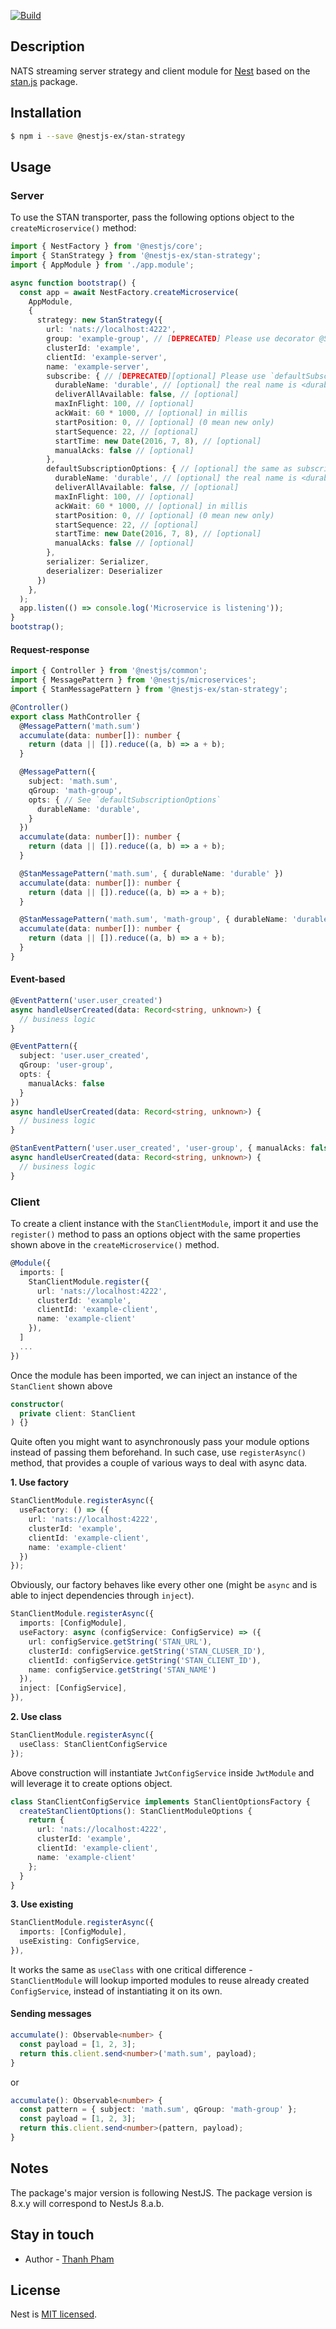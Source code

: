 [![Build](https://github.com/nestjs-ex/stan-strategy/actions/workflows/development.yml/badge.svg?branch=master)](https://github.com/nestjs-ex/stan-strategy/actions/workflows/development.yml)

## Description

NATS streaming server strategy and client module for [Nest](https://github.com/nestjs/nest) based on the [stan.js](https://github.com/nats-io/stan.js) package.

## Installation

```bash
$ npm i --save @nestjs-ex/stan-strategy
```

## Usage

### Server

To use the STAN transporter, pass the following options object to the `createMicroservice()` method:

```typescript
import { NestFactory } from '@nestjs/core';
import { StanStrategy } from '@nestjs-ex/stan-strategy';
import { AppModule } from './app.module';

async function bootstrap() {
  const app = await NestFactory.createMicroservice(
    AppModule,
    {
      strategy: new StanStrategy({
        url: 'nats://localhost:4222',
        group: 'example-group', // [DEPRECATED] Please use decorator @StanMessagePattern or @StanEventPattern
        clusterId: 'example',
        clientId: 'example-server',
        name: 'example-server',
        subscribe: { // [DEPRECATED][optional] Please use `defaultSubscriptionOptions`
          durableName: 'durable', // [optional] the real name is <durableName>-<subject>
          deliverAllAvailable: false, // [optional]
          maxInFlight: 100, // [optional]
          ackWait: 60 * 1000, // [optional] in millis
          startPosition: 0, // [optional] (0 mean new only)
          startSequence: 22, // [optional]
          startTime: new Date(2016, 7, 8), // [optional]
          manualAcks: false // [optional]
        },
        defaultSubscriptionOptions: { // [optional] the same as subscribe
          durableName: 'durable', // [optional] the real name is <durableName>-<subject>
          deliverAllAvailable: false, // [optional]
          maxInFlight: 100, // [optional]
          ackWait: 60 * 1000, // [optional] in millis
          startPosition: 0, // [optional] (0 mean new only)
          startSequence: 22, // [optional]
          startTime: new Date(2016, 7, 8), // [optional]
          manualAcks: false // [optional]
        },
        serializer: Serializer,
        deserializer: Deserializer
      })
    },
  );
  app.listen(() => console.log('Microservice is listening'));
}
bootstrap();
```

#### Request-response

```typescript
import { Controller } from '@nestjs/common';
import { MessagePattern } from '@nestjs/microservices';
import { StanMessagePattern } from '@nestjs-ex/stan-strategy';

@Controller()
export class MathController {
  @MessagePattern('math.sum')
  accumulate(data: number[]): number {
    return (data || []).reduce((a, b) => a + b);
  }

  @MessagePattern({
    subject: 'math.sum',
    qGroup: 'math-group',
    opts: { // See `defaultSubscriptionOptions`
      durableName: 'durable',
    }
  })
  accumulate(data: number[]): number {
    return (data || []).reduce((a, b) => a + b);
  }

  @StanMessagePattern('math.sum', { durableName: 'durable' })
  accumulate(data: number[]): number {
    return (data || []).reduce((a, b) => a + b);
  }

  @StanMessagePattern('math.sum', 'math-group', { durableName: 'durable' })
  accumulate(data: number[]): number {
    return (data || []).reduce((a, b) => a + b);
  }
}
```

#### Event-based

```typescript
@EventPattern('user.user_created')
async handleUserCreated(data: Record<string, unknown>) {
  // business logic
}

@EventPattern({
  subject: 'user.user_created',
  qGroup: 'user-group',
  opts: {
    manualAcks: false
  }
})
async handleUserCreated(data: Record<string, unknown>) {
  // business logic
}

@StanEventPattern('user.user_created', 'user-group', { manualAcks: false })
async handleUserCreated(data: Record<string, unknown>) {
  // business logic
}
```

### Client

To create a client instance with the `StanClientModule`, import it and use the `register()` method to pass an options object with the same properties shown above in the `createMicroservice()` method.

```typescript
@Module({
  imports: [
    StanClientModule.register({
      url: 'nats://localhost:4222',
      clusterId: 'example',
      clientId: 'example-client',
      name: 'example-client'
    }),
  ]
  ...
})
```

Once the module has been imported, we can inject an instance of the `StanClient` shown above

```typescript
constructor(
  private client: StanClient
) {}
```

Quite often you might want to asynchronously pass your module options instead of passing them beforehand. In such case, use `registerAsync()` method, that provides a couple of various ways to deal with async data.

**1. Use factory**

```typescript
StanClientModule.registerAsync({
  useFactory: () => ({
    url: 'nats://localhost:4222',
    clusterId: 'example',
    clientId: 'example-client',
    name: 'example-client'
  })
});
```

Obviously, our factory behaves like every other one (might be `async` and is able to inject dependencies through `inject`).

```typescript
StanClientModule.registerAsync({
  imports: [ConfigModule],
  useFactory: async (configService: ConfigService) => ({
    url: configService.getString('STAN_URL'),
    clusterId: configService.getString('STAN_CLUSER_ID'),
    clientId: configService.getString('STAN_CLIENT_ID'),
    name: configService.getString('STAN_NAME')
  }),
  inject: [ConfigService],
}),
```

**2. Use class**

```typescript
StanClientModule.registerAsync({
  useClass: StanClientConfigService
});
```

Above construction will instantiate `JwtConfigService` inside `JwtModule` and will leverage it to create options object.

```typescript
class StanClientConfigService implements StanClientOptionsFactory {
  createStanClientOptions(): StanClientModuleOptions {
    return {
      url: 'nats://localhost:4222',
      clusterId: 'example',
      clientId: 'example-client',
      name: 'example-client'
    };
  }
}
```

**3. Use existing**

```typescript
StanClientModule.registerAsync({
  imports: [ConfigModule],
  useExisting: ConfigService,
}),
```

It works the same as `useClass` with one critical difference - `StanClientModule` will lookup imported modules to reuse already created `ConfigService`, instead of instantiating it on its own.

#### Sending messages

```typescript
accumulate(): Observable<number> {
  const payload = [1, 2, 3];
  return this.client.send<number>('math.sum', payload);
}
```

or

```typescript
accumulate(): Observable<number> {
  const pattern = { subject: 'math.sum', qGroup: 'math-group' };
  const payload = [1, 2, 3];
  return this.client.send<number>(pattern, payload);
}
```

## Notes

The package's major version is following NestJS. The package version is 8.x.y will correspond to NestJs 8.a.b.

## Stay in touch

- Author - [Thanh Pham](https://twitter.com/pnt239)

## License

Nest is [MIT licensed](LICENSE).
